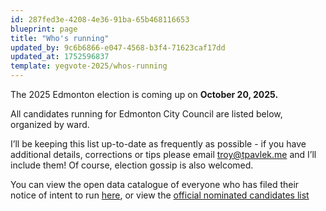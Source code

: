 ```yaml
---
id: 287fed3e-4208-4e36-91ba-65b468116653
blueprint: page
title: "Who's running"
updated_by: 9c6b6866-e047-4568-b3f4-71623caf17dd
updated_at: 1752596837
template: yegvote-2025/whos-running
---
```

The 2025 Edmonton election is coming up on **October 20, 2025.**

All candidates running for Edmonton City Council are listed below, organized by ward.

I’ll be keeping this list up-to-date as frequently as possible - if you have additional details, corrections or tips please email [troy@tpavlek.me](mailto:troy@tpavlek.me) and I’ll include them! Of course, election gossip is also welcomed.

You can view the open data catalogue of everyone who has filed their notice of intent to run [here](https://data.edmonton.ca/Elected-Officials/2025-Edmonton-General-Election-Register-of-Candida/ifnz-bhnj/about_data), or view the [official nominated candidates list](https://www.edmonton.ca/city_government/municipal_elections/candidates)